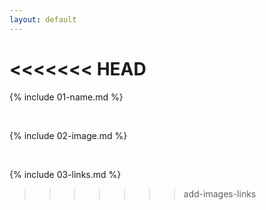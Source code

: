 ```yaml
---
layout: default
---
```

<<<<<<< HEAD
=======

{% include 01-name.md %}

<br>

{% include 02-image.md %}

<br>

{% include 03-links.md %}

>>>>>>> add-images-links

